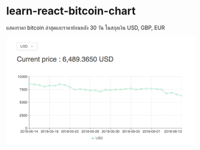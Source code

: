 # learn-react-bitcoin-chart

แสดงราคา bitcoin ล่าสุดและราคาย้อนหลัง 30 วัน ในสกุลเงิน USD, GBP, EUR

![screenshot-01](https://raw.githubusercontent.com/golfz/learn-react-bitcoin-chart/master/Screenshot-01.png)

